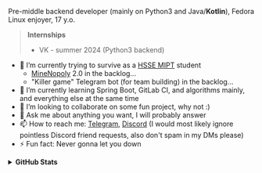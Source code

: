Pre-middle backend developer (mainly on Python3 and Java/**Kotlin**), Fedora Linux enjoyer, 17 y.o.

> **Internships**
> - VK - summer 2024 (Python3 backend)

- 🔭 I’m currently trying to survive as a [HSSE MIPT](https://hsse.mipt.ru/) student
  - [MineNopoly](https://github.com/KruASe76/MineNopoly) 2.0 in the backlog...
  - "Killer game" Telegram bot (for team building) in the backlog...
- 🌱 I’m currently learning Spring Boot, GitLab CI, and algorithms mainly, and everything else at the same time
- 👯 I’m looking to collaborate on some fun project, why not :)
- 💬 Ask me about anything you want, I will probably answer
- 📫 How to reach me: [Telegram](https://t.me/KruASe), [Discord](https://discordapp.com/users/689766059712315414)
  (I would most likely ignore pointless Discord friend requests, also don't spam in my DMs please)
- ⚡ Fun fact: Never gonna let you down

<details>
<summary><b>GitHub Stats</b></summary>

| <a href="https://github.com/anuraghazra/github-readme-stats"><img align="center" src="https://github-readme-stats.kruase.vercel.app/api?username=KruASe76&show_icons=true&theme=monokai&hide_border=true"></a> | <a href="https://github.com/anuraghazra/github-readme-stats"><img align="center" src="https://github-readme-stats.kruase.vercel.app/api/top-langs/?username=KruASe76&layout=donut&show_icons=true&theme=monokai&hide_border=true&exclude_repo=typing-trainer,.dotfiles,ies&hide=roff"></a> |
| ------------- | ------------- |

</details>
